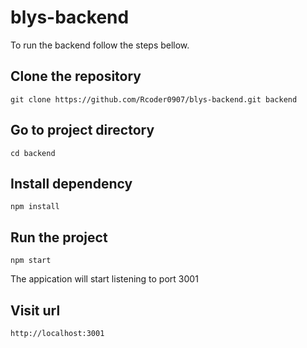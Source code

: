 # blys-backend
To run the backend follow the steps bellow.

## Clone the repository
```
git clone https://github.com/Rcoder0907/blys-backend.git backend
```

## Go to project directory
```
cd backend
```
## Install dependency
```
npm install
```

## Run the project
```
npm start
```

The appication will start listening to port 3001

## Visit url
```
http://localhost:3001
```